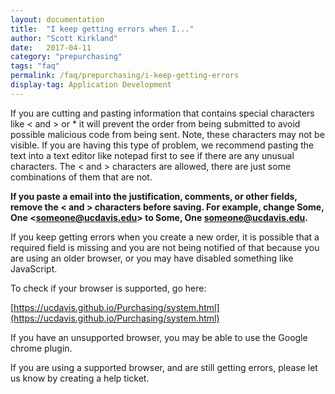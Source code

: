 ```yaml
---
layout: documentation
title:  "I keep getting errors when I..."
author: "Scott Kirkland"
date:   2017-04-11
category: "prepurchasing"
tags: "faq"
permalink: /faq/prepurchasing/i-keep-getting-errors
display-tag: Application Development
---
```


If you are cutting and pasting information that contains special characters like < and > or &#42; it will prevent the order from being submitted to avoid possible malicious code from being sent. Note, these characters may not be visible. If you are having this type of problem, we recommend pasting the text into a text editor like notepad first to see if there are any unusual characters. The < and > characters are allowed, there are just some combinations of them that are not.

**If you paste a email into the justification, comments, or other fields, remove the < and > characters before saving. For example, change Some, One <<someone@ucdavis.edu>> to Some, One someone@ucdavis.edu.**

If you keep getting errors when you create a new order, it is possible that a required field is missing and you are not being notified of that because you are using an older browser, or you may have disabled something like JavaScript.

To check if your browser is supported, go here:

[https://ucdavis.github.io/Purchasing/system.html](https://ucdavis.github.io/Purchasing/system.html)

If you have an unsupported browser, you may be able to use the Google chrome plugin.

If you are using a supported browser, and are still getting errors, please let us know by creating a help ticket.

